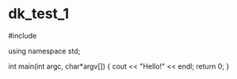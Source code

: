 # dk_test_1

#include <iostream>

using namespace std; 

int main(int argc, char*argv[])
{
	cout << "Hello!" << endl;
	return 0;
}
